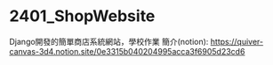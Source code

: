 # 2401_ShopWebsite
Django開發的簡單商店系統網站，學校作業
簡介(notion): https://quiver-canvas-3d4.notion.site/0e3315b040204995acca3f6905d23cd6
